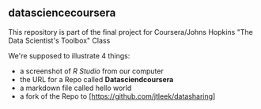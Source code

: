 ## datasciencecoursera

This repository is part of the final project for Coursera/Johns Hopkins "The Data Scientist's Toolbox" Class

We're supposed to illustrate 4 things:
* a screenshot of _R Studio_ from our computer
* the URL for a Repo called **Datasciendcoursera**
* a markdown file called hello world
* a fork of the Repo to [https://github.com/jtleek/datasharing]

